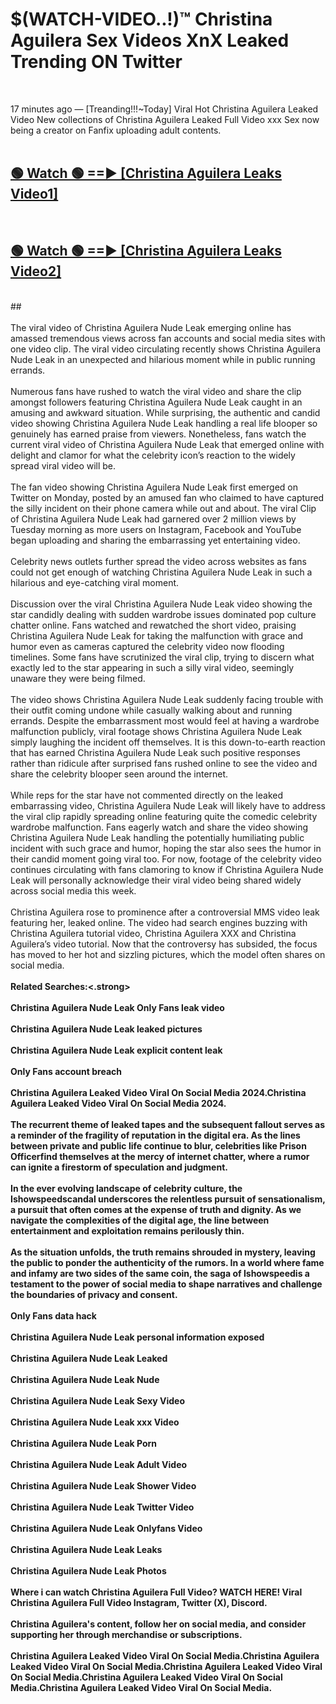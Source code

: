 # $(WATCH-VIDEO..!)™ Christina Aguilera Sex Videos XnX Leaked Trending ON Twitter<br>
<br>

17 minutes ago — [Treanding!!!~Today] Viral Hot Christina Aguilera Leaked Video New collections of Christina Aguilera Leaked Full Video xxx Sex now being a creator on Fanfix uploading adult contents.
<br>
 <br>

##  <a href="https://best2vid.blogspot.com?title=Christina_Aguilera">🟢 Watch 🟢 ==► [Christina Aguilera Leaks Video1]</a><br>
  <br>

##  <a href="https://best2vid.blogspot.com?title=Christina_Aguilera">🟢 Watch 🟢 ==► [Christina Aguilera Leaks Video2]</a><br>
  <br>
  ##
  <br>
  <br>
The viral video of Christina Aguilera Nude Leak emerging online has amassed tremendous views across fan accounts and social media sites with one video clip. The viral video circulating recently shows Christina Aguilera Nude Leak in an unexpected and hilarious moment while in public running errands.
<br><br>
Numerous fans have rushed to watch the viral video and share the clip amongst followers featuring Christina Aguilera Nude Leak caught in an amusing and awkward situation. While surprising, the authentic and candid video showing Christina Aguilera Nude Leak handling a real life blooper so genuinely has earned praise from viewers. Nonetheless, fans watch the current viral video of Christina Aguilera Nude Leak that emerged online with delight and clamor for what the celebrity icon’s reaction to the widely spread viral video will be.
<br><br>
The fan video showing Christina Aguilera Nude Leak first emerged on Twitter on Monday, posted by an amused fan who claimed to have captured the silly incident on their phone camera while out and about. The viral Clip of Christina Aguilera Nude Leak had garnered over 2 million views by Tuesday morning as more users on Instagram, Facebook and YouTube began uploading and sharing the embarrassing yet entertaining video.
<br><br>
Celebrity news outlets further spread the video across websites as fans could not get enough of watching Christina Aguilera Nude Leak in such a hilarious and eye-catching viral moment.
<br><br>
Discussion over the viral Christina Aguilera Nude Leak video showing the star candidly dealing with sudden wardrobe issues dominated pop culture chatter online. Fans watched and rewatched the short video, praising Christina Aguilera Nude Leak for taking the malfunction with grace and humor even as cameras captured the celebrity video now flooding timelines. Some fans have scrutinized the viral clip, trying to discern what exactly led to the star appearing in such a silly viral video, seemingly unaware they were being filmed.
<br><br>
The video shows Christina Aguilera Nude Leak suddenly facing trouble with their outfit coming undone while casually walking about and running errands. Despite the embarrassment most would feel at having a wardrobe malfunction publicly, viral footage shows Christina Aguilera Nude Leak simply laughing the incident off themselves. It is this down-to-earth reaction that has earned Christina Aguilera Nude Leak such positive responses rather than ridicule after surprised fans rushed online to see the video and share the celebrity blooper seen around the internet.
<br><br>
While reps for the star have not commented directly on the leaked embarrassing video, Christina Aguilera Nude Leak will likely have to address the viral clip rapidly spreading online featuring quite the comedic celebrity wardrobe malfunction. Fans eagerly watch and share the video showing Christina Aguilera Nude Leak handling the potentially humiliating public incident with such grace and humor, hoping the star also sees the humor in their candid moment going viral too. For now, footage of the celebrity video continues circulating with fans clamoring to know if Christina Aguilera Nude Leak will personally acknowledge their viral video being shared widely across social media this week.
<br><br>
Christina Aguilera rose to prominence after a controversial MMS video leak featuring her, leaked online. The video had search engines buzzing with Christina Aguilera tutorial video, Christina Aguilera XXX and Christina Aguilera’s video tutorial. Now that the controversy has subsided, the focus has moved to her hot and sizzling pictures, which the model often shares on social media.
<br><br>
<strong>Related Searches:<.strong>
<br><br>
Christina Aguilera Nude Leak Only Fans leak video
<br><br>
Christina Aguilera Nude Leak leaked pictures
<br><br>
Christina Aguilera Nude Leak explicit content leak
<br><br>
Only Fans account breach
<br><br>
Christina Aguilera Leaked Video Viral On Social Media 2024.Christina Aguilera Leaked Video Viral On Social Media 2024.
<br><br>
The recurrent theme of leaked tapes and the subsequent fallout serves as a reminder of the fragility of reputation in the digital era. As the lines between private and public life continue to blur, celebrities like Prison Officerfind themselves at the mercy of internet chatter, where a rumor can ignite a firestorm of speculation and judgment.
<br><br>
In the ever evolving landscape of celebrity culture, the Ishowspeedscandal underscores the relentless pursuit of sensationalism, a pursuit that often comes at the expense of truth and dignity. As we navigate the complexities of the digital age, the line between entertainment and exploitation remains perilously thin.
<br><br>
As the situation unfolds, the truth remains shrouded in mystery, leaving the public to ponder the authenticity of the rumors. In a world where fame and infamy are two sides of the same coin, the saga of Ishowspeedis a testament to the power of social media to shape narratives and challenge the boundaries of privacy and consent.
<br><br>
Only Fans data hack
<br><br>
Christina Aguilera Nude Leak personal information exposed
<br><br>
Christina Aguilera Nude Leak Leaked
<br><br>
Christina Aguilera Nude Leak Nude
<br><br>
Christina Aguilera Nude Leak Sexy Video
<br><br>
Christina Aguilera Nude Leak xxx Video
<br><br>
Christina Aguilera Nude Leak Porn
<br><br>
Christina Aguilera Nude Leak Adult Video
<br><br>
Christina Aguilera Nude Leak Shower Video
<br><br>
Christina Aguilera Nude Leak Twitter Video
<br><br>
Christina Aguilera Nude Leak Onlyfans Video
<br><br>
Christina Aguilera Nude Leak Leaks
<br><br>
Christina Aguilera Nude Leak Photos
<br><br>
Where i can watch Christina Aguilera Full Video? WATCH HERE! Viral Christina Aguilera Full Video Instagram, Twitter (X), Discord.
<br><br>
Christina Aguilera's content, follow her on social media, and consider supporting her through merchandise or subscriptions.
<br><br>
Christina Aguilera Leaked Video Viral On Social Media.Christina Aguilera Leaked Video Viral On Social Media.Christina Aguilera Leaked Video Viral On Social Media.Christina Aguilera Leaked Video Viral On Social Media.Christina Aguilera Leaked Video Viral On Social Media.